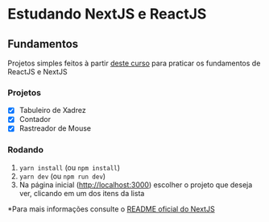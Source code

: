 # Estudando NextJS e ReactJS

## Fundamentos

Projetos simples feitos à partir [deste curso](https://www.udemy.com/course/nextjs-e-react/) para praticar os fundamentos de ReactJS e NextJS

### Projetos

- [x] Tabuleiro de Xadrez
- [x] Contador
- [x] Rastreador de Mouse

### Rodando

1. `yarn install` (ou `npm install`)
1. `yarn dev` (ou `npm run dev`)
1. Na página inicial ([http://localhost:3000](http://localhost:3000)) escolher o projeto que deseja ver, clicando em um dos itens da lista

\*Para mais informações consulte o [README oficial do NextJS](./README.bkp.md)